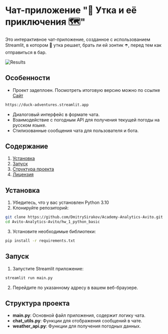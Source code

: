 # Чат-приложение "🦆 Утка и её приключения 🗺️"

Это интерактивное чат-приложение, созданное с использованием Streamlit, в котором 🦆 утка решает, брать ли ей зонтик ☂️, перед тем как отправиться в бар.

![Results](https://imgur.com/s3AnN0Q.png)

## Особенности

- Проект задеплоен. Посмотреть итоговую версию можно по ссылке [Сайт](https://duck-adventures.streamlit.app)
```bash
https://duck-adventures.streamlit.app
``` 
- Диалоговый интерфейс в формате чата.
- Взаимодействие с погодным API для получения текущей погоды на русском языке.
- Стилизованные сообщения чата для пользователя и бота.
  
## Содержание

1. [Установка](#установка)
2. [Запуск](#запуск)
3. [Структура проекта](#структура-проекта)
4. [Лицензия](#лицензия)

## Установка

1. Убедитесь, что у вас установлен Python 3.10
2. Клонируйте репозиторий:

```bash
git clone https://github.com/DmitrySirakov/Academy-Analytics-Avito.git
cd Avito-Analytics-Avito/hw_1_python_basic
```

3. Установите необходимые библиотеки:

```bash
pip install -r requirements.txt
```

## Запуск

1. Запустите Streamlit приложение:

```bash
streamlit run main.py
```

2. Перейдите по указанному адресу в вашем веб-браузере.

## Структура проекта

- **main.py**: Основной файл приложения, содержит логику чата.
- **chat_utils.py**: Функции для отображения сообщений в чате.
- **weather_api.py**: Функции для получения погодных данных.
